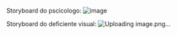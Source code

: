 Storyboard do pscicologo:
![image](https://github.com/user-attachments/assets/714a8e17-b23b-4823-bca3-6ab85b7ab500)

Storyboard do deficiente visual:
![Uploading image.png…]()


